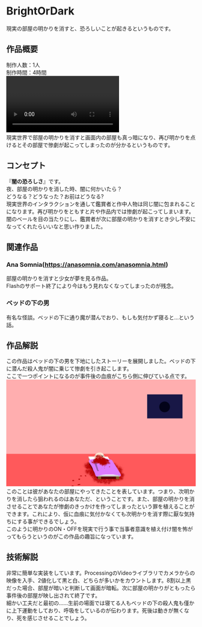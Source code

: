 # BrightOrDark
現実の部屋の明かりを消すと、恐ろしいことが起きるというものです。  
## 作品概要
制作人数：1人  
制作時間：4時間  
![demo.mp4](demo.mp4)  
現実世界で部屋の明かりを消すと画面内の部屋も真っ暗になり、再び明かりを点けるとその部屋で惨劇が起こってしまったのが分かるというものです。  
## コンセプト
『**闇の恐ろしさ**』です。  
夜、部屋の明かりを消した時、闇に何かいたら？  
どうなる？どうなった？お前はどうなる?  
現実世界のインタラクションを通して鑑賞者と作中人物は同じ闇に包まれることになります。再び明かりをともすと片や作品内では惨劇が起こってしまいます。闇のベールを目の当たりにし、鑑賞者が次に部屋の明かりを消すとき少し不安になってくれたらいいなと思い作りました。  
## 関連作品
### Ana Somnia(https://anasomnia.com/anasomnia.html)
部屋の明かりを消すと少女が夢を見る作品。  
Flashのサポート終了により今はもう見れなくなってしまったのが残念。  
### ベッドの下の男
有名な怪談。ベッドの下に通り魔が潜んでおり、もしも気付かず寝ると…という話。  
## 作品解説
この作品はベッドの下の男を下地にしたストーリーを展開しました。ベッドの下に潜んだ殺人鬼が闇に乗じて惨劇を引き起こします。  
ここで一つポイントになるのが事件後の血痕がこちら側に伸びている点です。  
!["Room2.png](Room2.png)  
このことは彼があなたの部屋にやってきたことを表しています。つまり、次明かりを消したら狙われるのはあなただ、ということです。また、部屋の明かりを消させることであなたが惨劇のきっかけを作ってしまったという罪を植えることができます。これにより、仮に血痕に気付かなくても次明かりを消す際に厭な気持ちにする事ができるでしょう。  
このように明かりのON・OFFを現実で行う事で当事者意識を植え付け闇を怖がってもらうというのがこの作品の趣旨になっています。  
## 技術解説
非常に簡単な実装をしています。ProcessingのVideoライブラリでカメラからの映像を入手、2値化して黒と白、どちらが多いかをカウントします。8割以上黒だった場合、部屋が暗いと判断して画面が暗転。次に部屋の明かりがともったら事件後の部屋が映し出されて終了です。  
細かい工夫だと最初の……生前の場面では寝てる人もベッドの下の殺人鬼も僅かに上下運動をしており、呼吸をしているのが伝わります。死後は動きが無くなり、死を感じさせることでしょう。